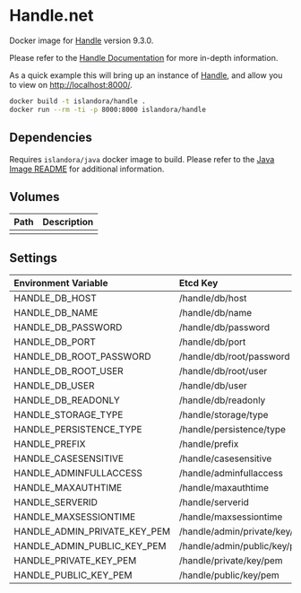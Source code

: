 # Handle.net

Docker image for [Handle] version 9.3.0.

Please refer to the [Handle Documentation] for more in-depth information.

As a quick example this will bring up an instance of [Handle], and allow you
to view on <http://localhost:8000/>.

```bash
docker build -t islandora/handle .
docker run --rm -ti -p 8000:8000 islandora/handle
```

## Dependencies

Requires `islandora/java` docker image to build. Please refer to the
[Java Image README](https://github.com/Islandora-Devops/isle-buildkit/blob/main/java/README.md) for additional information.

## Volumes

| Path  | Description                                                                                         |
| :---- | :-------------------------------------------------------------------------------------------------- |
|  |       |

## Settings

| Environment Variable           | Etcd Key                        | Default                           | Description |
| :----------------------------- | :------------------------------ | :-------------------------------- | :---------- |
| HANDLE_DB_HOST                 | /handle/db/host                 | mariadb                           |             |
| HANDLE_DB_NAME                 | /handle/db/name                 | handle                            |             |
| HANDLE_DB_PASSWORD             | /handle/db/password             | password                          |             |
| HANDLE_DB_PORT                 | /handle/db/port                 | 3306                              |             |
| HANDLE_DB_ROOT_PASSWORD        | /handle/db/root/password        | password                          |             |
| HANDLE_DB_ROOT_USER            | /handle/db/root/user            | root                              |             |
| HANDLE_DB_USER                 | /handle/db/user                 | handle                            |             |
| HANDLE_DB_READONLY             | /handle/db/readonly             | no                                |             |
| HANDLE_STORAGE_TYPE            | /handle/storage/type            | bdbje                             | can be 'sql'|
| HANDLE_PERSISTENCE_TYPE        | /handle/persistence/type        | mysql                             |             |
| HANDLE_PREFIX                  | /handle/prefix                  | 200                               |             |
| HANDLE_CASESENSITIVE           | /handle/casesensitive           | no                                |             |
| HANDLE_ADMINFULLACCESS         | /handle/adminfullaccess         | yes                               |             |
| HANDLE_MAXAUTHTIME             | /handle/maxauthtime             | 60000                             |             |
| HANDLE_SERVERID                | /handle/serverid                | 1                                 |             |
| HANDLE_MAXSESSIONTIME          | /handle/maxsessiontime          | 86400000                          |             |
| HANDLE_ADMIN_PRIVATE_KEY_PEM   | /handle/admin/private/key/pem   |                                   |             | 
| HANDLE_ADMIN_PUBLIC_KEY_PEM    | /handle/admin/public/key/pem    |                                   |             | 
| HANDLE_PRIVATE_KEY_PEM         | /handle/private/key/pem         |                                   |             | 
| HANDLE_PUBLIC_KEY_PEM          | /handle/public/key/pem          |                                   |             | 


[Handle Documentation]: https://www.handle.net/tech_manual/HN_Tech_Manual_9.pdf
[Handle]: https://handle.net/
